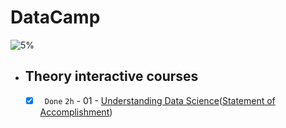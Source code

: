# DataCamp
![5%](https://progress-bar.dev/5/?title=Done)
- ## Theory interactive courses

    - [x] ` Done` ` 2h ` - 01 - [Understanding Data Science](https://app.datacamp.com/learn/courses/understanding-data-science)([Statement of Accomplishment](https://www.datacamp.com/statement-of-accomplishment/course/0563d9c419161a3ad62e2fb8a51f9b7a9e7fcc51))
